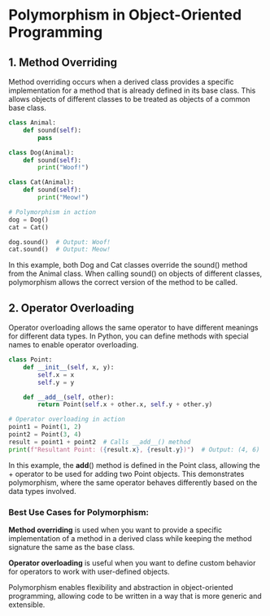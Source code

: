 # Polymorphism in Object-Oriented Programming

## 1. Method Overriding
Method overriding occurs when a derived class provides a specific implementation for a method that is already defined in its base class. This allows objects of different classes to be treated as objects of a common base class.

```python
class Animal:
    def sound(self):
        pass

class Dog(Animal):
    def sound(self):
        print("Woof!")

class Cat(Animal):
    def sound(self):
        print("Meow!")

# Polymorphism in action
dog = Dog()
cat = Cat()

dog.sound()  # Output: Woof!
cat.sound()  # Output: Meow!

```

In this example, both Dog and Cat classes override the sound() method from the Animal class. When calling sound() on objects of different classes, polymorphism allows the correct version of the method to be called.

## 2. Operator Overloading
Operator overloading allows the same operator to have different meanings for different data types. In Python, you can define methods with special names to enable operator overloading.

```python
class Point:
    def __init__(self, x, y):
        self.x = x
        self.y = y

    def __add__(self, other):
        return Point(self.x + other.x, self.y + other.y)

# Operator overloading in action
point1 = Point(1, 2)
point2 = Point(3, 4)
result = point1 + point2  # Calls __add__() method
print(f"Resultant Point: ({result.x}, {result.y})")  # Output: (4, 6)
```

In this example, the __add__() method is defined in the Point class, allowing the + operator to be used for adding two Point objects. This demonstrates polymorphism, where the same operator behaves differently based on the data types involved.

### Best Use Cases for Polymorphism:
**Method overriding** is used when you want to provide a specific implementation of a method in a derived class while keeping the method signature the same as the base class.

**Operator overloading** is useful when you want to define custom behavior for operators to work with user-defined objects.

Polymorphism enables flexibility and abstraction in object-oriented programming, allowing code to be written in a way that is more generic and extensible.